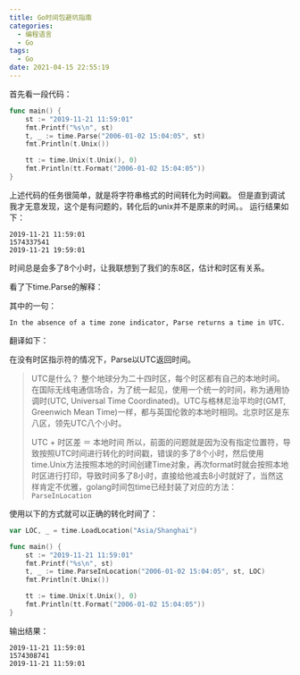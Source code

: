```yaml
---
title: Go时间包避坑指南
categories:
  - 编程语言
  - Go
tags:
  - Go
date: 2021-04-15 22:55:19
---
```


首先看一段代码：

```go
func main() {
	st := "2019-11-21 11:59:01"
	fmt.Printf("%s\n", st)
	t, _ := time.Parse("2006-01-02 15:04:05", st)
	fmt.Println(t.Unix())

	tt := time.Unix(t.Unix(), 0)
	fmt.Println(tt.Format("2006-01-02 15:04:05"))
}
```

上述代码的任务很简单，就是将字符串格式的时间转化为时间戳。
但是直到调试我才无意发现，这个是有问题的，转化后的unix并不是原来的时间。。
运行结果如下：

```text
2019-11-21 11:59:01
1574337541
2019-11-21 19:59:01
```

时间总是会多了8个小时，让我联想到了我们的东8区，估计和时区有关系。

看了下time.Parse的解释：

其中的一句：

`In the absence of a time zone indicator, Parse returns a time in UTC.`

翻译如下：

在没有时区指示符的情况下，Parse以UTC返回时间。

> UTC是什么？
> 整个地球分为二十四时区，每个时区都有自己的本地时间。在国际无线电通信场合，为了统一起见，使用一个统一的时间，称为通用协调时(UTC, Universal Time Coordinated)。UTC与格林尼治平均时(GMT, Greenwich Mean Time)一样，都与英国伦敦的本地时相同。北京时区是东八区，领先UTC八个小时。
>
> UTC + 时区差 ＝ 本地时间
> 所以，前面的问题就是因为没有指定位置符，导致按照UTC时间进行转化的时间戳，错误的多了8个小时，然后使用time.Unix方法按照本地的时间创建Time对象，再次format时就会按照本地时区进行打印，导致时间多了8小时，直接给他减去8小时就好了，当然这样肯定不优雅，golang时间包time已经封装了对应的方法：`ParseInLocation`

使用以下的方式就可以正确的转化时间了：

```go
var LOC, _ = time.LoadLocation("Asia/Shanghai")

func main() {
	st := "2019-11-21 11:59:01"
	fmt.Printf("%s\n", st)
	t, _ := time.ParseInLocation("2006-01-02 15:04:05", st, LOC)
	fmt.Println(t.Unix())

	tt := time.Unix(t.Unix(), 0)
	fmt.Println(tt.Format("2006-01-02 15:04:05"))
}
```

输出结果：

```text
2019-11-21 11:59:01
1574308741
2019-11-21 11:59:01
```

